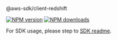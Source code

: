 @aws-sdk/client-redshift

[![NPM version](https://img.shields.io/npm/v/@aws-sdk/client-redshift/beta.svg)](https://www.npmjs.com/package/@aws-sdk/client-redshift)
[![NPM downloads](https://img.shields.io/npm/dm/@aws-sdk/client-redshift.svg)](https://www.npmjs.com/package/@aws-sdk/client-redshift)

For SDK usage, please step to [SDK readme](https://github.com/aws/aws-sdk-js-v3).
